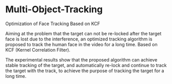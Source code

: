 # Multi-Object-Tracking
Optimization of Face Tracking Based on KCF

Aiming at the problem that the target can not be re-locked after the target face is lost due to the interference, an optimized tracking algorithm is proposed to track the human face in the video for a long time. Based on KCF (Kernel Correlation Filter).

The experimental results show that the proposed algorithm can achieve stable tracking of the target, and automatically re-lock and continue to track the target with the track, to achieve the purpose of tracking the target for a long time.

